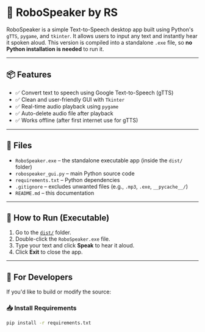 # 🤖 RoboSpeaker by RS

RoboSpeaker is a simple Text-to-Speech desktop app built using Python's `gTTS`, `pygame`, and `tkinter`. It allows users to input any text and instantly hear it spoken aloud. This version is compiled into a standalone `.exe` file, so **no Python installation is needed** to run it.

---

## 📦 Features

- ✅ Convert text to speech using Google Text-to-Speech (gTTS)
- ✅ Clean and user-friendly GUI with `Tkinter`
- ✅ Real-time audio playback using `pygame`
- ✅ Auto-delete audio file after playback
- ✅ Works offline (after first internet use for gTTS)

---

## 📁 Files

- `RoboSpeaker.exe` – the standalone executable app (inside the `dist/` folder)
- `robospeaker_gui.py` – main Python source code
- `requirements.txt` – Python dependencies
- `.gitignore` – excludes unwanted files (e.g., `.mp3`, `.exe`, `__pycache__/`)
- `README.md` – this documentation

---

## 🚀 How to Run (Executable)

1. Go to the [`dist/`](./dist) folder.
2. Double-click the `RoboSpeaker.exe` file.
3. Type your text and click **Speak** to hear it aloud.
4. Click **Exit** to close the app.

---

## 🔧 For Developers

If you'd like to build or modify the source:

### 📥 Install Requirements

```bash
pip install -r requirements.txt
